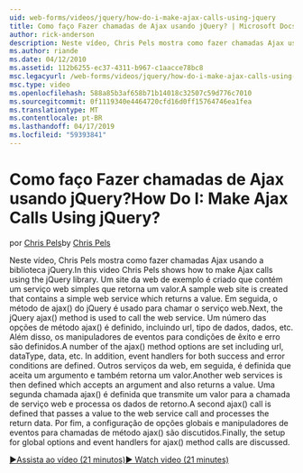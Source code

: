 ```yaml
---
uid: web-forms/videos/jquery/how-do-i-make-ajax-calls-using-jquery
title: Como faço Fazer chamadas de Ajax usando jQuery? | Microsoft Docs
author: rick-anderson
description: Neste vídeo, Chris Pels mostra como fazer chamadas Ajax usando a biblioteca jQuery. Um site da web de exemplo é criado que contém um serviço web simples que retorna...
ms.author: riande
ms.date: 04/12/2010
ms.assetid: 112b6255-ec37-4311-b967-c1aacce78bc8
msc.legacyurl: /web-forms/videos/jquery/how-do-i-make-ajax-calls-using-jquery
msc.type: video
ms.openlocfilehash: 588a85b3af658b71b14018c32507c59d776c7010
ms.sourcegitcommit: 0f1119340e4464720cfd16d0ff15764746ea1fea
ms.translationtype: MT
ms.contentlocale: pt-BR
ms.lasthandoff: 04/17/2019
ms.locfileid: "59393841"
---
```

# <a name="how-do-i-make-ajax-calls-using-jquery"></a><span data-ttu-id="5c382-105">Como faço Fazer chamadas de Ajax usando jQuery?</span><span class="sxs-lookup"><span data-stu-id="5c382-105">How Do I: Make Ajax Calls Using jQuery?</span></span>

<span data-ttu-id="5c382-106">por [Chris Pels](https://twitter.com/chrispels)</span><span class="sxs-lookup"><span data-stu-id="5c382-106">by [Chris Pels](https://twitter.com/chrispels)</span></span>

<span data-ttu-id="5c382-107">Neste vídeo, Chris Pels mostra como fazer chamadas Ajax usando a biblioteca jQuery.</span><span class="sxs-lookup"><span data-stu-id="5c382-107">In this video Chris Pels shows how to make Ajax calls using the jQuery library.</span></span> <span data-ttu-id="5c382-108">Um site da web de exemplo é criado que contém um serviço web simples que retorna um valor.</span><span class="sxs-lookup"><span data-stu-id="5c382-108">A sample web site is created that contains a simple web service which returns a value.</span></span> <span data-ttu-id="5c382-109">Em seguida, o método de ajax() do jQuery é usado para chamar o serviço web.</span><span class="sxs-lookup"><span data-stu-id="5c382-109">Next, the jQuery ajax() method is used to call the web service.</span></span> <span data-ttu-id="5c382-110">Um número das opções de método ajax() é definido, incluindo url, tipo de dados, dados, etc. Além disso, os manipuladores de eventos para condições de êxito e erro são definidos.</span><span class="sxs-lookup"><span data-stu-id="5c382-110">A number of the ajax() method options are set including url, dataType, data, etc. In addition, event handlers for both success and error conditions are defined.</span></span> <span data-ttu-id="5c382-111">Outros serviços da web, em seguida, é definida que aceita um argumento e também retorna um valor.</span><span class="sxs-lookup"><span data-stu-id="5c382-111">Another web services is then defined which accepts an argument and also returns a value.</span></span> <span data-ttu-id="5c382-112">Uma segunda chamada ajax() é definida que transmite um valor para a chamada de serviço web e processa os dados de retorno.</span><span class="sxs-lookup"><span data-stu-id="5c382-112">A second ajax() call is defined that passes a value to the web service call and processes the return data.</span></span> <span data-ttu-id="5c382-113">Por fim, a configuração de opções globais e manipuladores de eventos para chamadas de método ajax() são discutidos.</span><span class="sxs-lookup"><span data-stu-id="5c382-113">Finally, the setup for global options and event handlers for ajax() method calls are discussed.</span></span>

[<span data-ttu-id="5c382-114">&#9654;Assista ao vídeo (21 minutos)</span><span class="sxs-lookup"><span data-stu-id="5c382-114">&#9654; Watch video (21 minutes)</span></span>](https://channel9.msdn.com/Blogs/ASP-NET-Site-Videos/how-do-i-make-ajax-calls-using-jquery)
